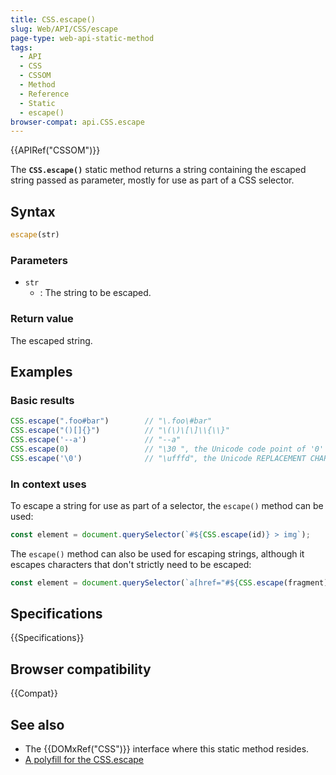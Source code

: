 ```yaml
---
title: CSS.escape()
slug: Web/API/CSS/escape
page-type: web-api-static-method
tags:
  - API
  - CSS
  - CSSOM
  - Method
  - Reference
  - Static
  - escape()
browser-compat: api.CSS.escape
---
```


{{APIRef("CSSOM")}}

The **`CSS.escape()`** static method returns a
string containing the escaped string passed as parameter, mostly for
use as part of a CSS selector.

## Syntax

```js
escape(str)
```

### Parameters

- `str`
  - : The string to be escaped.

### Return value

The escaped string.

## Examples

### Basic results

```js
CSS.escape(".foo#bar")        // "\.foo\#bar"
CSS.escape("()[]{}")          // "\(\)\[\]\\{\\}"
CSS.escape('--a')             // "--a"
CSS.escape(0)                 // "\30 ", the Unicode code point of '0' is 30
CSS.escape('\0')              // "\ufffd", the Unicode REPLACEMENT CHARACTER
```

### In context uses

To escape a string for use as part of a selector, the `escape()` method can
be used:

```js
const element = document.querySelector(`#${CSS.escape(id)} > img`);
```

The `escape()` method can also be used for escaping strings, although it
escapes characters that don't strictly need to be escaped:

```js
const element = document.querySelector(`a[href="#${CSS.escape(fragment)}"]`);
```

## Specifications

{{Specifications}}

## Browser compatibility

{{Compat}}

## See also

- The {{DOMxRef("CSS")}} interface where this static method resides.
- [A polyfill for the CSS.escape](https://github.com/mathiasbynens/CSS.escape/blob/master/css.escape.js)
